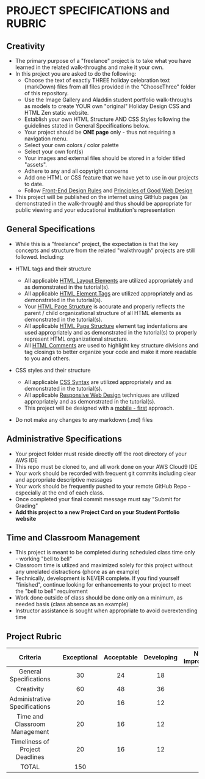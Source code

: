 # PROJECT SPECIFICATIONS and RUBRIC

## Creativity
 - The primary purpose of a "freelance" project is to take what you have learned in the related walk-throughs and make it your own.
 - In this project you are asked to do the following:
     - Choose the text of exactly THREE holiday celebration text (markDown) files from all files provided in the "ChooseThree" folder of this repository.
     - Use the Image Gallery and Aladdin student portfolio walk-throughs as models to create YOUR own "original" Holiday Design CSS and HTML Zen static website. 
     - Establish your own HTML Structure AND CSS Styles following the guidelines stated in General Specifications below.
     - Your project should be **ONE page** only - thus not requiring a navigation menu.
     - Select your own colors / color palette
     - Select your own font(s)
     - Your images and external files should be stored in a folder titled "assets".
     - Adhere to any and all copyright concerns
     - Add one HTML or CSS feature that we have yet to use in our projects to date.
     - Follow [Front-End Design Rules](https://metapress.com/top-5-front-end-design-rules-for-developers/) and [Principles of Good Web Design](https://www.feelingpeaky.com/9-principles-of-good-web-design/)
 - This project will be published on the internet using GitHub pages (as demonstrated in the walk-through) and thus should be appropriate for public viewing and your educational institution's representation


## General Specifications
 - While this is a "freelance" project, the expectation is that the key concepts and structure from the related "walkthrough" projects are still followed. Including:
 - HTML tags and their structure
     - All applicable [HTML Layout Elements](https://www.w3schools.com/html/html_layout.asp) are utilized appropriately and as demonstrated in the tutorial(s).
     - All applicable [HTML Element Tags](https://www.w3schools.com/html/html_elements.asp) are utilized appropriately and as demonstrated in the tutorial(s).
     - Your [HTML Page Structure](https://www.w3schools.com/html/html_intro.asp) is accurate and properly reflects the parent / child organizational structure of all HTML elements as demonstrated in the tutorial(s).
     - All applicable [HTML Page Structure](https://www.w3schools.com/html/html_intro.asp) element tag indentations are used appropriately and as demonstrated in the tutorial(s) to properly represent HTML organizational structure.
     - All [HTML Comments](https://www.w3schools.com/html/html_comments.asp) are used to highlight key structure divisions and tag closings to better organize your code and make it more readable to you and others.
 - CSS styles and their structure
     - All applicable [CSS Syntax](https://www.w3schools.com/css/css_syntax.asp) are utilized appropriately and as demonstrated in the tutorial(s).
     - All applicable [Responsive Web Design](https://www.w3schools.com/html/html_responsive.asp) techniques are utilized appropriately and as demonstrated in the tutorial(s).
     - This project will be designed with a [mobile - first](https://xd.adobe.com/ideas/process/ui-design/what-is-mobile-first-design/) approach.
 
 - Do not make any changes to any markdown (.md) files 


## Administrative Specifications
 - Your project folder must reside directly off the root directory of your AWS IDE
 - This repo must be cloned to, and all work done on your AWS Cloud9 IDE
 - Your work should be recorded with frequent git commits including clear and appropriate descriptive messages
 - Your work should be frequently pushed to your remote GitHub Repo - especially at the end of each class.
 - Once completed your final commit message must say "Submit for Grading"
 - **Add this project to a new Project Card on your Student Portfolio website**

## Time and Classroom Management
 - This project is meant to be completed during scheduled class time only - working "bell to bell"
 - Classroom time is utlized and maximized solely for this project without any unrelated distractions (phone as an example)
 - Technically, development is NEVER complete.  If you find yourself "finished", continue looking for enhancements to your project to meet the "bell to bell" requirement
 - Work done outside of class should be done only on a minimum, as needed basis (class absence as an example)
 - Instructor assistance is sought when appropriate to avoid overextending time



## Project Rubric

| Criteria                          |     | Exceptional  | Acceptable    | Developing   | Needs Improvement |
| :------------------------------:  | :--:| :----------: | :-----------: | :----------: | :---------------: |
| General Specifications            |     | 30           | 24            | 18           |  12               |
| Creativity                        |     | 60           | 48            | 36           |  24               | 
| Administrative Specifications     |     | 20           | 16            | 12           |   8               |
| Time and Classroom Management     |     | 20           | 16            | 12           |   8               |
| Timeliness of Project Deadlines   |     | 20           | 16            | 12           |   8               |
| TOTAL                             |     | 150          |
